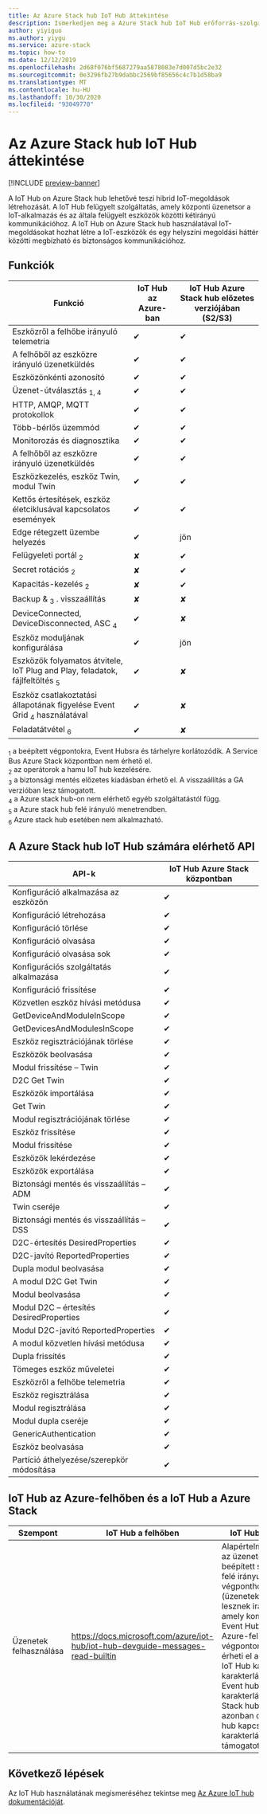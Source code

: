 ```yaml
---
title: Az Azure Stack hub IoT Hub áttekintése
description: Ismerkedjen meg a Azure Stack hub IoT Hub erőforrás-szolgáltatóval.
author: yiyiguo
ms.author: yiygu
ms.service: azure-stack
ms.topic: how-to
ms.date: 12/12/2019
ms.openlocfilehash: 2d68f076bf5687279aa5878083e7d007d5bc2e32
ms.sourcegitcommit: 0e3296fb27b9dabbc2569bf85656c4c7b1d58ba9
ms.translationtype: MT
ms.contentlocale: hu-HU
ms.lasthandoff: 10/30/2020
ms.locfileid: "93049770"
---
```

# <a name="overview-of-iot-hub-on-azure-stack-hub"></a>Az Azure Stack hub IoT Hub áttekintése

[!INCLUDE [preview-banner](../includes/iot-hub-preview.md)]

A IoT Hub on Azure Stack hub lehetővé teszi hibrid IoT-megoldások létrehozását. A IoT Hub felügyelt szolgáltatás, amely központi üzenetsor a IoT-alkalmazás és az általa felügyelt eszközök közötti kétirányú kommunikációhoz. A IoT Hub on Azure Stack hub használatával IoT-megoldásokat hozhat létre a IoT-eszközök és egy helyszíni megoldási háttér közötti megbízható és biztonságos kommunikációhoz.

## <a name="features"></a>Funkciók

| Funkció | IoT Hub az Azure-ban | IoT Hub Azure Stack hub előzetes verziójában (S2/S3) |
|-|-|-|
|Eszközről a felhőbe irányuló telemetria| ✔ | ✔ |
|A felhőből az eszközre irányuló üzenetküldés| ✔ | ✔ |
|Eszközönkénti azonosító| ✔ | ✔ |
|Üzenet-útválasztás <sub>1</sub><sub>, 4</sub>| ✔ | ✔ |
|HTTP, AMQP, MQTT protokollok| ✔ | ✔ |
|Több-bérlős üzemmód| ✔ | ✔ |
|Monitorozás és diagnosztika| ✔ | ✔ |
|A felhőből az eszközre irányuló üzenetküldés| ✔ | ✔ |
|Eszközkezelés, eszköz Twin, modul Twin| ✔ | ✔ |
|Kettős értesítések, eszköz életciklusával kapcsolatos események| ✔ | ✔ |
|Edge rétegzett üzembe helyezés| ✔ | jön |
|Felügyeleti portál <sub>2</sub>| ✘ | ✔ |
|Secret rotációs <sub>2</sub>| ✘ | ✔ |
|Kapacitás-kezelés <sub>2</sub>| ✘ | ✔ |
|Backup & <sub>3</sub> . visszaállítás| ✘ | ✘ |
|DeviceConnected, DeviceDisconnected, ASC <sub>4</sub>| ✔ | ✘ |
|Eszköz moduljának konfigurálása| ✔ | jön |
|Eszközök folyamatos átvitele, IoT Plug and Play, feladatok, fájlfeltöltés <sub>5</sub>| ✔ | ✘ |
|Eszköz csatlakoztatási állapotának figyelése Event Grid <sub>4</sub> használatával| ✔ | ✘ |
|Feladatátvétel <sub>6</sub>| ✔ | ✘ |

<sub>1</sub> a beépített végpontokra, Event Hubsra és tárhelyre korlátozódik. A Service Bus Azure Stack központban nem érhető el.  
<sub>2</sub> az operátorok a hamu IoT hub kezelésére.  
<sub>3</sub> a biztonsági mentés előzetes kiadásban érhető el. A visszaállítás a GA verzióban lesz támogatott.  
<sub>4</sub> a Azure stack hub-on nem elérhető egyéb szolgáltatástól függ.  
<sub>5</sub> a Azure stack hub felé irányuló menetrendben.  
<sub>6</sub> Azure stack hub esetében nem alkalmazható.  

## <a name="api-available-for-iot-hub-on-azure-stack-hub"></a>A Azure Stack hub IoT Hub számára elérhető API

|API-k|IoT Hub Azure Stack központban|
|-|-|
|Konfiguráció alkalmazása az eszközön| ✔ |
| Konfiguráció létrehozása | ✔ |
| Konfiguráció törlése | ✔ |
| Konfiguráció olvasása | ✔ |
|Konfiguráció olvasása sok| ✔ |
|Konfigurációs szolgáltatás alkalmazása|  ✔ |
|Konfiguráció frissítése|  ✔ |
|Közvetlen eszköz hívási metódusa|  ✔ |
|GetDeviceAndModuleInScope|  ✔ |
|GetDevicesAndModulesInScope| ✔ |
|Eszköz regisztrációjának törlése| ✔ |
|Eszközök beolvasása| ✔ |
|Modul frissítése – Twin| ✔ |
|D2C Get Twin| ✔ |
|Eszközök importálása| ✔ |
|Get Twin| ✔ |
|Modul regisztrációjának törlése| ✔ |
|Eszköz frissítése| ✔ |
|Modul frissítése| ✔ |
|Eszközök lekérdezése| ✔ |
|Eszközök exportálása| ✔ |
|Biztonsági mentés és visszaállítás – ADM| ✔ |
|Twin cseréje| ✔ |
|Biztonsági mentés és visszaállítás – DSS| ✔ |
|D2C-értesítés DesiredProperties| ✔ |
|D2C-javító ReportedProperties| ✔ |
|Dupla modul beolvasása| ✔ |
|A modul D2C Get Twin| ✔ |
|Modul beolvasása| ✔ |
|Modul D2C – értesítés DesiredProperties| ✔ |
|Modul D2C-javító ReportedProperties| ✔ |
|A modul közvetlen hívási metódusa| ✔ |
|Dupla frissítés| ✔ |
|Tömeges eszköz műveletei| ✔ |
|Eszközről a felhőbe telemetria| ✔ |
|Eszköz regisztrálása| ✔ |
|Modul regisztrálása| ✔ |
|Modul dupla cseréje| ✔ |
|GenericAuthentication| ✔ |
|Eszköz beolvasása| ✔ |
|Partíció áthelyezése/szerepkör módosítása| ✔ |

## <a name="differences-between-iot-hub-on-azure-cloud-and-iot-hub-on-azure-stack"></a>IoT Hub az Azure-felhőben és a IoT Hub a Azure Stack

| Szempont | IoT Hub a felhőben | IoT Hub a stacken |
|-|-|-|
| Üzenetek felhasználása | https://docs.microsoft.com/azure/iot-hub/iot-hub-devguide-messages-read-builtin |Alapértelmezés szerint az üzenetek a beépített szolgáltatás felé irányuló végponthoz (üzenetek/események) lesznek irányítva, amely kompatibilis a Event Hubsával. Az Azure-felhőben a végponton keresztül érheti el az üzeneteket IoT Hub kapcsolati karakterláncot vagy az Event hub kapcsolati karakterláncát. Azure Stack hub esetében azonban csak az Event hub kapcsolati karakterlánca támogatott. |

## <a name="next-steps"></a>Következő lépések

Az IoT Hub használatának megismeréséhez tekintse meg [Az Azure IoT hub dokumentációját](/azure/iot-hub/).

